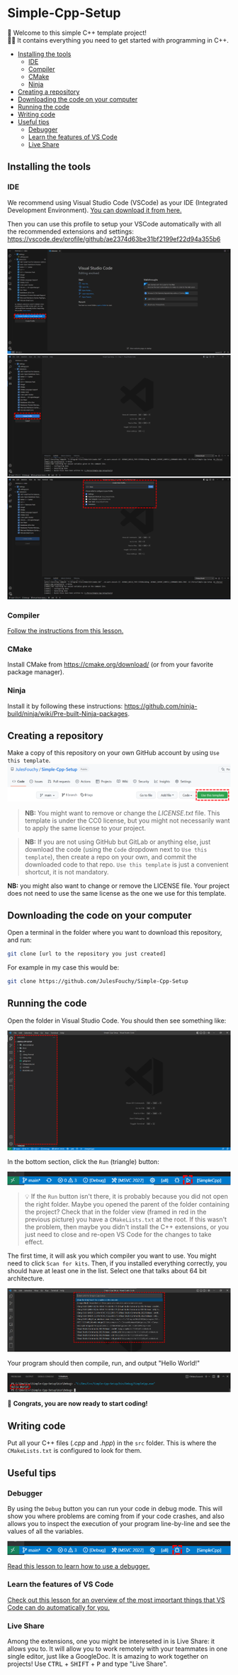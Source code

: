 # Simple-Cpp-Setup

🎉 Welcome to this simple C++ template project!<br/>
👩‍💻 It contains everything you need to get started with programming in C++.

- [Installing the tools](#installing-the-tools)
  - [IDE](#ide)
  - [Compiler](#compiler)
  - [CMake](#cmake)
  - [Ninja](#ninja)
- [Creating a repository](#creating-a-repository)
- [Downloading the code on your computer](#downloading-the-code-on-your-computer)
- [Running the code](#running-the-code)
- [Writing code](#writing-code)
- [Useful tips](#useful-tips)
  - [Debugger](#debugger)
  - [Learn the features of VS Code](#learn-the-features-of-vs-code)
  - [Live Share](#live-share)


## Installing the tools

### IDE

We recommend using Visual Studio Code (VSCode) as your IDE (Integrated Development Environment). [You can download it from here.](https://code.visualstudio.com/)

Then you can use this profile to setup your VSCode automatically with all the recommended extensions and settings: https://vscode.dev/profile/github/ae2374d63be31bf2199ef22d94a355b6

![](./readme-images/install-profile-1.png)
![](./readme-images/install-profile-2.png)
![](./readme-images/install-profile-3.png)

### Compiler

[Follow the instructions from this lesson.](https://julesfouchy.github.io/Learn--Clean-Code-With-Cpp/lessons/install-a-compiler/)

### CMake

Install CMake from https://cmake.org/download/ (or from your favorite package manager).

### Ninja

Install it by following these instructions: https://github.com/ninja-build/ninja/wiki/Pre-built-Ninja-packages.

## Creating a repository

Make a copy of this repository on your own GitHub account by using `Use this template`.
![](./readme-images/use-this-template.png)

> **NB:** You might want to remove or change the *LICENSE.txt* file. This template is under the CC0 license, but you might not necessarily want to apply the same license to your project.

> **NB:** If you are not using GitHub but GitLab or anything else, just download the code (using the `Code` dropdown next to `Use this template`), then create a repo on your own, and commit the downloaded code to that repo. `Use this template` is just a convenient shortcut, it is not mandatory.

**NB:** you might also want to change or remove the LICENSE file. Your project does not need to use the same license as the one we use for this template.

## Downloading the code on your computer

Open a terminal in the folder where you want to download this repository, and run:
```bash
git clone [url to the repository you just created]
```

For example in my case this would be:
```bash
git clone https://github.com/JulesFouchy/Simple-Cpp-Setup
```

## Running the code

Open the folder in Visual Studio Code. You should then see something like:

![](./readme-images/open-project.png)

In the bottom section, click the `Run` (triangle) button:

![](./readme-images/run.png)

> 💡 If the `Run` button isn't there, it is probably because you did not open the right folder. Maybe you opened the parent of the folder containing the project? Check that in the folder view (framed in red in the previous picture) you have a `CMakeLists.txt` at the root.
If this wasn't the problem, then maybe you didn't install the C++ extensions, or you just need to close and re-open VS Code for the changes to take effect.

The first time, it will ask you which compiler you want to use. You might need to click `Scan for kits`. Then, if you installed everything correctly, you should have at least one in the list. Select one that talks about 64 bit architecture.

![](./readme-images/select-a-kit.png)

Your program should then compile, run, and output "Hello World!"

![](./readme-images/hello-world.png)

🎉 **Congrats, you are now ready to start coding!**

## Writing code

Put all your C++ files (*.cpp* and *.hpp*) in the `src` folder. This is where the `CMakeLists.txt` is configured to look for them.

## Useful tips

### Debugger

By using the `Debug` button you can run your code in debug mode. This will show you where problems are coming from if your code crashes, and also allows you to inspect the execution of your program line-by-line and see the values of all the variables.

![](./readme-images/debug.png)

[Read this lesson to learn how to use a debugger.](https://julesfouchy.github.io/Learn--Clean-Code-With-Cpp/lessons/debugger)

### Learn the features of VS Code

[Check out this lesson for an overview of the most important things that VS Code can do automatically for you.](https://julesfouchy.github.io/Learn--Clean-Code-With-Cpp/lessons/ide/#quick-actions)

### Live Share

Among the extensions, one you might be intereseted in is Live Share: it allows you to. It will allow you to work remotely with your teammates in one single editor, just like a GoogleDoc. It is amazing to work together on projects!
Use <kbd>CTRL</kbd> + <kbd>SHIFT</kbd> + <kbd>P</kbd> and type "Live Share".
